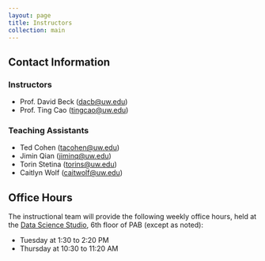 ```yaml
---
layout: page
title: Instructors
collection: main
---
```


## Contact Information

### Instructors

- Prof. David Beck (dacb@uw.edu)
- Prof. Ting Cao (tingcao@uw.edu)

### Teaching Assistants

- Ted Cohen (tacohen@uw.edu)
- Jimin Qian (jiminq@uw.edu)
- Torin Stetina (torins@uw.edu)
- Caitlyn Wolf (caitwolf@uw.edu)

## Office Hours

The instructional team will provide the following weekly office hours, held at the [Data Science Studio](https://escience.washington.edu/wrf-data-science-studio/), 6th floor of PAB (except as noted):

- Tuesday at 1:30 to 2:20 PM
- Thursday at 10:30 to 11:20 AM

